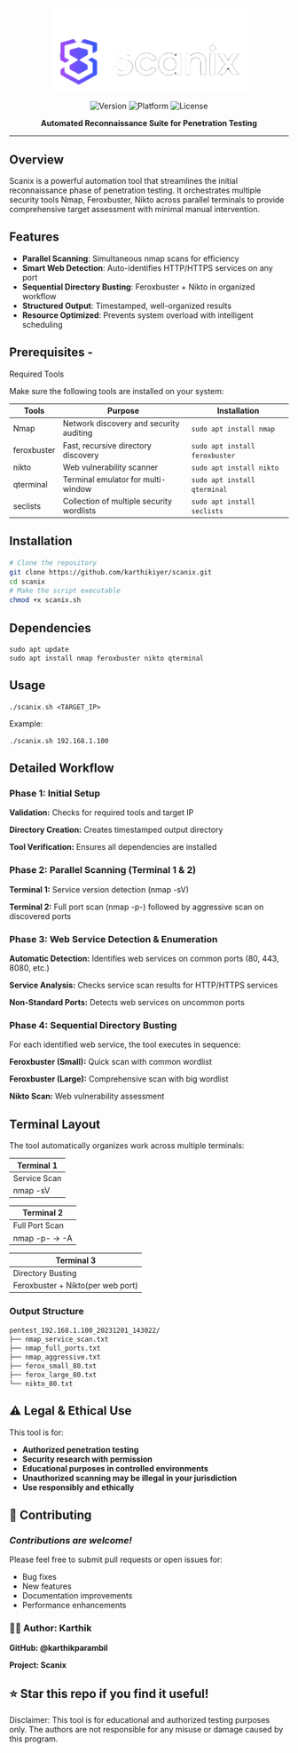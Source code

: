 
<div align="center">

<img src="https://github.com/karthikparambil/scanix/blob/main/assets/images/scanix-bgrm.png" width="350" alt="Scanix Logo">

<br>

![Version](https://img.shields.io/badge/Version-1.0-blue)
![Platform](https://img.shields.io/badge/Platform-Linux-orange)
![License](https://img.shields.io/badge/License-MIT-green)

**Automated Reconnaissance Suite for Penetration Testing**

</div>

---









## Overview

Scanix is a powerful automation tool that streamlines the initial reconnaissance phase of penetration testing. It orchestrates multiple security tools Nmap, Feroxbuster, Nikto across parallel terminals to provide comprehensive target assessment with minimal manual intervention.

## Features

- **Parallel Scanning**: Simultaneous nmap scans for efficiency
- **Smart Web Detection**: Auto-identifies HTTP/HTTPS services on any port
- **Sequential Directory Busting**: Feroxbuster + Nikto in organized workflow
- **Structured Output**: Timestamped, well-organized results
- **Resource Optimized**: Prevents system overload with intelligent scheduling


## Prerequisites -
Required Tools

Make sure the following tools are installed on your system:

| Tools        | Purpose                                      | Installation |
| -------------| ---------------------------------------------|--------------|
| Nmap         | Network discovery and security auditing      | `sudo apt install nmap `
| feroxbuster	 | Fast, recursive directory discovery          | `sudo apt install feroxbuster`
| nikto        | Web vulnerability scanner                    | `sudo apt install nikto`
| qterminal    | Terminal emulator for multi-window           | `sudo apt install qterminal`
| seclists     | Collection of multiple security wordlists    | `sudo apt install seclists`

##  Installation

```bash
# Clone the repository
git clone https://github.com/karthikiyer/scanix.git
cd scanix
# Make the script executable
chmod +x scanix.sh
```
## Dependencies
```
sudo apt update
sudo apt install nmap feroxbuster nikto qterminal
```
## Usage
```
./scanix.sh <TARGET_IP>
```
Example:
```
./scanix.sh 192.168.1.100
```
## Detailed Workflow

### Phase 1: Initial Setup

**Validation:** Checks for required tools and target IP

**Directory Creation:** Creates timestamped output directory

**Tool Verification:** Ensures all dependencies are installed

### Phase 2: Parallel Scanning (Terminal 1 & 2)

**Terminal 1:** Service version detection (nmap -sV)

**Terminal 2:** Full port scan (nmap -p-) followed by aggressive scan on discovered ports

### Phase 3: Web Service Detection & Enumeration

**Automatic Detection:** Identifies web services on common ports (80, 443, 8080, etc.)

**Service Analysis:** Checks service scan results for HTTP/HTTPS services

**Non-Standard Ports:** Detects web services on uncommon ports

### Phase 4: Sequential Directory Busting

For each identified web service, the tool executes in sequence:

**Feroxbuster (Small):** Quick scan with common wordlist

**Feroxbuster (Large):** Comprehensive scan with big wordlist

**Nikto Scan:** Web vulnerability assessment

## Terminal Layout
The tool automatically organizes work across multiple terminals:


| Terminal 1    |    
|---------------|    
| Service Scan  |    
|  nmap -sV     |    

| Terminal 2      |
|-----------------|
| Full Port Scan  |
| nmap -p- → -A   |

| Terminal 3                          |
|-------------------------------------|
| Directory Busting                   |
|Feroxbuster + Nikto(per web port)    |

### Output Structure
```
pentest_192.168.1.100_20231201_143022/
├── nmap_service_scan.txt
├── nmap_full_ports.txt
├── nmap_aggressive.txt
├── ferox_small_80.txt
├── ferox_large_80.txt
└── nikto_80.txt
```

## ⚠️ Legal & Ethical Use

This tool is for:

- **Authorized penetration testing**
- **Security research with permission**
- **Educational purposes in controlled environments**
- **Unauthorized scanning may be illegal in your jurisdiction**
- **Use responsibly and ethically**

## 🤝 Contributing

### *Contributions are welcome!*
Please feel free to submit pull requests or open issues for:

- Bug fixes
- New features
- Documentation improvements
- Performance enhancements

### 👨‍💻 Author: Karthik

**GitHub: @karthikparambil**

**Project: Scanix**

## ⭐ Star this repo if you find it useful!

Disclaimer: This tool is for educational and authorized testing purposes only. The authors are not responsible for any misuse or damage caused by this program.
